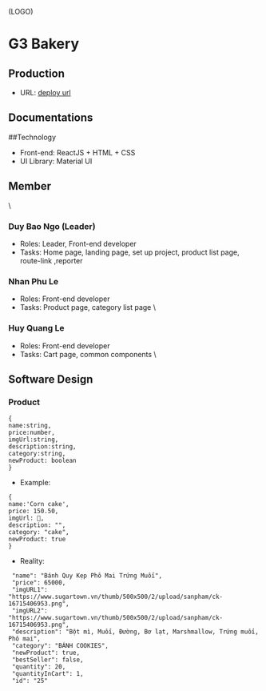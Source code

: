 (LOGO)

# G3 Bakery 
## Production
- URL: [deploy url](https://web75-g3bakery.onrender.com)

## Documentations

##Technology
- Front-end: ReactJS + HTML + CSS
- UI Library: Material UI

## Member 
\
### Duy Bao Ngo (Leader)
- Roles: Leader, Front-end developer
- Tasks: Home page, landing page, set up project, product list page,  route-link ,reporter

### Nhan Phu Le
- Roles: Front-end developer
- Tasks: Product page, category list page
\
### Huy Quang Le
- Roles: Front-end developer
- Tasks: Cart page, common components
\
## Software Design
### Product
~~~
{
name:string,
price:number,
imgUrl:string,
description:string,
category:string,
newProduct: boolean
}
~~~
- Example:
~~~
{
name:'Corn cake',
price: 150.50,
imgUrl: 🔗,
description: "",
category: "cake",
newProduct: true
}
~~~
- Reality:
~~~
 "name": "Bánh Quy Kẹp Phô Mai Trứng Muối",
 "price": 65000,
 "imgURL1": "https://www.sugartown.vn/thumb/500x500/2/upload/sanpham/ck-16715406953.png",
 "imgURL2": "https://www.sugartown.vn/thumb/500x500/2/upload/sanpham/ck-16715406953.png",
 "description": "Bột mì, Muối, Đường, Bơ lạt, Marshmallow, Trứng muối, Phô mai",
 "category": "BÁNH COOKIES",
 "newProduct": true,
 "bestSeller": false,
 "quantity": 20,
 "quantityInCart": 1,
 "id": "25"

